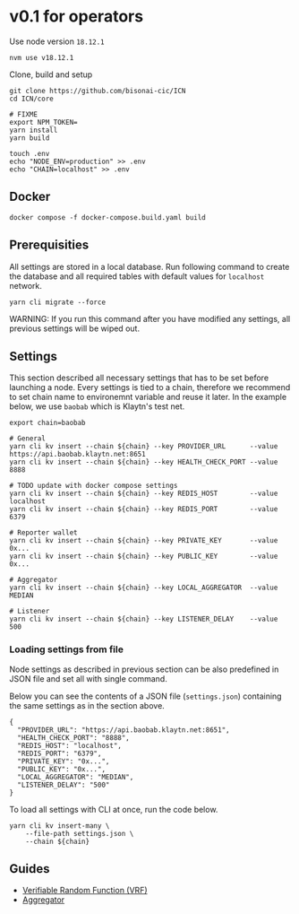 # v0.1 for operators

Use node version `18.12.1`

```shell
nvm use v18.12.1
```

Clone, build and setup

```shelll
git clone https://github.com/bisonai-cic/ICN
cd ICN/core

# FIXME
export NPM_TOKEN=
yarn install
yarn build

touch .env
echo "NODE_ENV=production" >> .env
echo "CHAIN=localhost" >> .env
```

## Docker

```shell
docker compose -f docker-compose.build.yaml build
```

## Prerequisities

All settings are stored in a local database.
Run following command to create the database and all required tables with default values for `localhost` network.

```shell
yarn cli migrate --force
```

WARNING: If you run this command after you have modified any settings, all previous settings will be wiped out.

## Settings

This section described all necessary settings that has to be set before launching a node.
Every settings is tied to a chain, therefore we recommend to set chain name to environemnt variable and reuse it later.
In the example below, we use `baobab` which is Klaytn's test net.

```shell
export chain=baobab
```

```shell
# General
yarn cli kv insert --chain ${chain} --key PROVIDER_URL      --value https://api.baobab.klaytn.net:8651
yarn cli kv insert --chain ${chain} --key HEALTH_CHECK_PORT --value 8888

# TODO update with docker compose settings
yarn cli kv insert --chain ${chain} --key REDIS_HOST        --value localhost
yarn cli kv insert --chain ${chain} --key REDIS_PORT        --value 6379

# Reporter wallet
yarn cli kv insert --chain ${chain} --key PRIVATE_KEY       --value 0x...
yarn cli kv insert --chain ${chain} --key PUBLIC_KEY        --value 0x...

# Aggregator
yarn cli kv insert --chain ${chain} --key LOCAL_AGGREGATOR  --value MEDIAN

# Listener
yarn cli kv insert --chain ${chain} --key LISTENER_DELAY    --value 500
```

### Loading settings from file

Node settings as described in previous section can be also predefined in JSON file and set all with single command.

Below you can see the contents of a JSON file (`settings.json`) containing the same settings as in the section above.

```
{
  "PROVIDER_URL": "https://api.baobab.klaytn.net:8651",
  "HEALTH_CHECK_PORT": "8888",
  "REDIS_HOST": "localhost",
  "REDIS_PORT": "6379",
  "PRIVATE_KEY": "0x...",
  "PUBLIC_KEY": "0x...",
  "LOCAL_AGGREGATOR": "MEDIAN",
  "LISTENER_DELAY": "500"
}
```

To load all settings with CLI at once, run the code below.

```shell
yarn cli kv insert-many \
    --file-path settings.json \
    --chain ${chain}
```

## Guides

* [Verifiable Random Function (VRF)](vrf.md)
* [Aggregator](aggregator.md)
